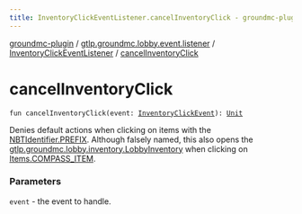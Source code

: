 ```yaml
---
title: InventoryClickEventListener.cancelInventoryClick - groundmc-plugin
---
```


[groundmc-plugin](../../index.html) / [gtlp.groundmc.lobby.event.listener](../index.html) / [InventoryClickEventListener](index.html) / [cancelInventoryClick](.)

# cancelInventoryClick

`fun cancelInventoryClick(event: `[`InventoryClickEvent`](https://hub.spigotmc.org/javadocs/spigot/org/bukkit/event/inventory/InventoryClickEvent.html)`): `[`Unit`](https://kotlinlang.org/api/latest/jvm/stdlib/kotlin/-unit/index.html)

Denies default actions when clicking on items with the [NBTIdentifier.PREFIX](../../gtlp.groundmc.lobby.enums/-n-b-t-identifier/-p-r-e-f-i-x.html).
Although falsely named, this also opens the [gtlp.groundmc.lobby.inventory.LobbyInventory](../../gtlp.groundmc.lobby.inventory/-lobby-inventory/index.html)
when clicking on [Items.COMPASS_ITEM](../../gtlp.groundmc.lobby/-items/-c-o-m-p-a-s-s_-i-t-e-m.html).

### Parameters

`event` - the event to handle.